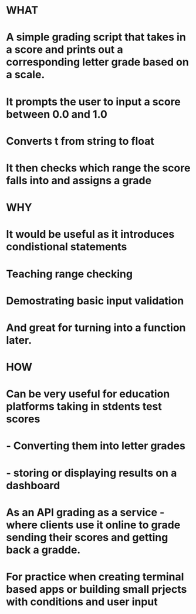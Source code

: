 # WHAT
# A simple grading script that takes in a score and prints out a corresponding letter grade based on a scale.
# It prompts the user to input a score between 0.0 and 1.0
# Converts t from string to float
# It then checks which range the score falls into and assigns a grade

# WHY
# It would be useful as it introduces condistional statements
# Teaching range checking
# Demostrating basic input validation
# And great for turning into a function later.

# HOW
# Can be very useful for education platforms taking in stdents test scores
# - Converting them into letter grades
# - storing or displaying results on a dashboard
# As an API grading as a service - where clients use it online to grade sending their scores and getting back a gradde.
# For practice when creating terminal based apps or building small prjects with conditions and user input